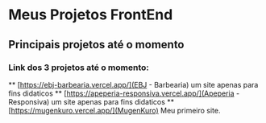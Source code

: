 # Meus Projetos FrontEnd
## Principais projetos até o momento

### Link dos 3 projetos até o momento:
** [https://ebj-barbearia.vercel.app/](EBJ - Barbearia) um site apenas para fins didaticos
** [https://apeperia-responsiva.vercel.app/](Apeperia - Responsiva) um site apenas para fins didaticos
** [https://mugenkuro.vercel.app/](MugenKuro) Meu primeiro site.
